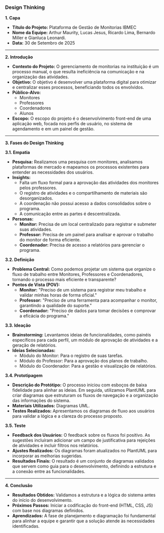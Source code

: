 ### Design Thinking

**1. Capa**

* **Título do Projeto:** Plataforma de Gestão de Monitorias IBMEC
* **Nome da Equipe:** Arthur Maurity, Lucas Jesus, Ricardo Lima, Bernardo Miller e Gianluca Leonardi.
* **Data:** 30 de Setembro de 2025

---

**2. Introdução**

* **Contexto do Projeto:** O gerenciamento de monitorias na instituição é um processo manual, o que resulta ineficiência na comunicação e na organização das atividades.
* **Objetivo:** O objetivo é desenvolver uma plataforma digital para otimizar e centralizar esses processos, beneficiando todos os envolvidos.
* **Público-Alvo:**
    * Monitores
    * Professores
    * Coordenadores
    * Alunos
* **Escopo:** O escopo do projeto é o desenvolvimento front-end de uma aplicação web, focada nos perfis de usuário, no sistema de agendamento e em um painel de gestão.

---

**3. Fases do Design Thinking**

**3.1. Empatia**

* **Pesquisa:** Realizamos uma pesquisa com monitores, analisamos plataformas de mercado e mapeamos os processos existentes para entender as necessidades dos usuários.
* **Insights:**
    * Falta um fluxo formal para a aprovação das atividades dos monitores pelos professores.
    * O registro de atividades e o compartilhamento de materiais são desorganizados.
    * A coordenação não possui acesso a dados consolidados sobre o programa.
    * A comunicação entre as partes é descentralizada.
* **Personas:**
    * **Monitor:** Precisa de um local centralizado para registrar e submeter suas atividades.
    * **Professor:** Precisa de um painel para analisar e aprovar o trabalho do monitor de forma eficiente.
    * **Coordenador:** Precisa de acesso a relatórios para gerenciar o programa.

**3.2. Definição**

* **Problema Central:** Como podemos projetar um sistema que organize o fluxo de trabalho entre Monitores, Professores e Coordenadores, tornando o processo mais eficiente e transparente?
* **Pontos de Vista (POV):**
    * **Monitor:** "Preciso de um sistema para registrar meu trabalho e validar minhas horas de forma oficial."
    * **Professor:** "Preciso de uma ferramenta para acompanhar o monitor, garantindo a qualidade do suporte."
    * **Coordenador:** "Preciso de dados para tomar decisões e comprovar a eficácia do programa."

**3.3. Ideação**

* **Brainstorming:** Levantamos ideias de funcionalidades, como painéis específicos para cada perfil, um módulo de aprovação de atividades e a geração de relatórios.
* **Ideias Selecionadas:**
    * Módulo do Monitor: Para o registro de suas tarefas.
    * Módulo do Professor: Para a aprovação dos planos de trabalho.
    * Módulo do Coordenador: Para a gestão e visualização de relatórios.

**3.4. Prototipagem**

* **Descrição do Protótipo:** O processo iniciou com esboços de baixa fidelidade para alinhar as ideias. Em seguida, utilizamos PlantUML para criar diagramas que estruturam os fluxos de navegação e a organização das informações do sistema.
* **Materiais Utilizados:** Diagramas UML.
* **Testes Realizados:** Apresentamos os diagramas de fluxo aos usuários para validar a lógica e a clareza do processo proposto.

**3.5. Teste**

* **Feedback dos Usuários:** O feedback sobre os fluxos foi positivo. As sugestões incluíram adicionar um campo de justificativa para rejeições de atividades e incluir filtros nos relatórios.
* **Ajustes Realizados:** Os diagramas foram atualizados no PlantUML para incorporar as melhorias sugeridas.
* **Resultados Finais:** O resultado é um conjunto de diagramas validados que servem como guia para o desenvolvimento, definindo a estrutura e a conexão entre as funcionalidades.

---

**4. Conclusão**

* **Resultados Obtidos:** Validamos a estrutura e a lógica do sistema antes do início do desenvolvimento.
* **Próximos Passos:** Iniciar a codificação do front-end (HTML, CSS, JS) com base nos diagramas definidos.
* **Aprendizados:** A fase de planejamento e diagramação foi fundamental para alinhar a equipe e garantir que a solução atende às necessidades identificadas.




